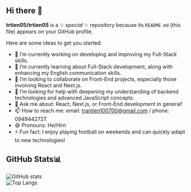 ## Hi there 👋


**trtien05/trtien05** is a ✨ _special_ ✨ repository because its `README.md` (this file) appears on your GitHub profile.

Here are some ideas to get you started:

- 🔭 I’m currently working on developing and improving my Full-Stack skills.
- 🌱 I’m currently learning about Full-Stack development, along with enhancing my English communication skills.
- 👯 I’m looking to collaborate on Front-End projects, especially those involving React and Next.js.
- 🤔 I’m looking for help with deepening my understanding of backend technologies and advanced JavaScript concepts.
- 💬 Ask me about: React, Next.js, or Front-End development in general!
- 📫 How to reach me: email: trantien100700@gmail.com / phone: 0949442727.
- 😄 Pronouns: He/Him
- ⚡ Fun fact: I enjoy playing football on weekends and can quickly adapt to new technologies!

  
## GitHub Stats📊 
![GitHub stats](https://github-readme-stats.vercel.app/api?username=trtien05&show_icons=true&theme=moltack)
<br/>
![Top Langs](https://github-readme-stats.vercel.app/api/top-langs/?username=trtien05&layout=donut&theme=moltack)

